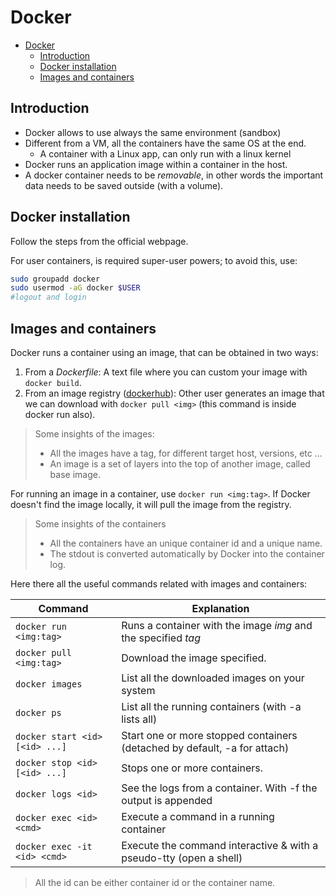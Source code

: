 # Docker
- [Docker](#docker)
  - [Introduction](#introduction)
  - [Docker installation](#docker-installation)
  - [Images and containers](#images-and-containers)

## Introduction
* Docker allows to use always the same environment (sandbox)
* Different from a VM, all the containers have the same OS at the end.
  * A container with a Linux app, can only run with a linux kernel
* Docker runs an application image within a container in the host.
* A docker container needs to be *removable*, in other words the important data needs to be saved outside (with a volume).

## Docker installation

Follow the steps from the official webpage.

For user containers, is required super-user powers; to avoid this, use:
```bash
sudo groupadd docker
sudo usermod -aG docker $USER
#logout and login
```

## Images and containers

Docker runs a container using an image, that can be obtained in two ways:
1. From a *Dockerfile*: A text file where you can custom your image with `docker build`.
2. From an image registry ([dockerhub](https://hub.docker.com)): Other user generates an image that we can download with `docker pull <img>` (this command is inside docker run also).

> Some insights of the images:
> * All the images have a tag, for different target host, versions, etc ...
> * An image is a set of layers into the top of another image, called base image.

For running an image in a container, use `docker run <img:tag>`. If Docker doesn't find the image locally, it will pull the image from the registry. 

>Some insights of the containers
>* All the containers have an unique container id and a unique name.
>* The stdout is converted automatically by Docker into the container log.

Here there all the useful commands related with images and containers:

| Command                        | Explanation                                                  |
| ------------------------------ | ------------------------------------------------------------ |
| `docker run <img:tag>`         | Runs a container with the image *img* and the specified *tag* |
| `docker pull <img:tag>`        | Download the image specified.                                |
| `docker images`                | List all the downloaded images on your system                |
| `docker ps`                    | List all the running containers (with -a lists all)          |
| `docker start <id> [<id> ...]` | Start one or more stopped containers (detached by default, -a for attach) |
| `docker stop <id> [<id> ...]`  | Stops one or more containers.                                |
| `docker logs <id>`             | See the logs from a container. With -f the output is appended |
| `docker exec <id> <cmd>`       | Execute a command in a running container                     |
| `docker exec -it <id> <cmd>`   | Execute the command interactive & with a pseudo-tty (open a shell) |

> All the id can be either container id or the container name.
